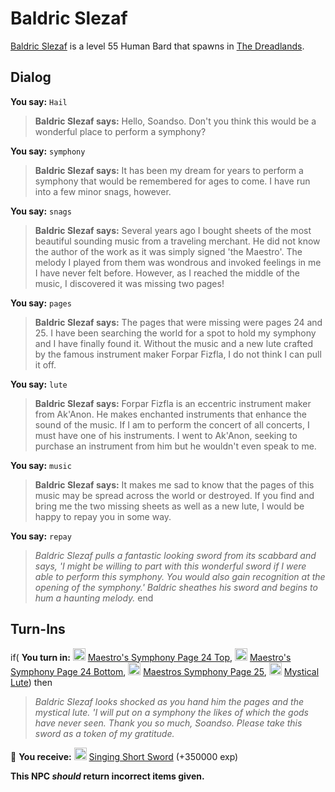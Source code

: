 # Baldric Slezaf



[Baldric Slezaf](/npc/86097) is a level 55 Human Bard that spawns in [The Dreadlands](/zone/86).




## Dialog

**You say:** `Hail`



>**Baldric Slezaf says:** Hello, Soandso. Don't you think this would be a wonderful place to perform a symphony?

**You say:** `symphony`



>**Baldric Slezaf says:** It has been my dream for years to perform a symphony that would be remembered for ages to come. I have run into a few minor snags, however.

**You say:** `snags`



>**Baldric Slezaf says:** Several years ago I bought sheets of the most beautiful sounding music from a traveling merchant. He did not know the author of the work as it was simply signed 'the Maestro'. The melody I played from them was wondrous and invoked feelings in me I have never felt before. However, as I reached the middle of the music, I discovered it was missing two pages!

**You say:** `pages`



>**Baldric Slezaf says:** The pages that were missing were pages 24 and 25. I have been searching the world for a spot to hold my symphony and I have finally found it. Without the music and a new lute crafted by the famous instrument maker Forpar Fizfla, I do not think I can pull it off.

**You say:** `lute`



>**Baldric Slezaf says:** Forpar Fizfla is an eccentric instrument maker from Ak'Anon. He makes enchanted instruments that enhance the sound of the music. If I am to perform the concert of all concerts, I must have one of his instruments. I went to Ak'Anon, seeking to purchase an instrument from him but he wouldn't even speak to me.

**You say:** `music`



>**Baldric Slezaf says:** It makes me sad to know that the pages of this music may be spread across the world or destroyed. If you find and bring me the two missing sheets as well as a new lute, I would be happy to repay you in some way.

**You say:** `repay`



>*Baldric Slezaf pulls a fantastic looking sword from its scabbard and says, 'I might be willing to part with this wonderful sword if I were able to perform this symphony. You would also gain recognition at the opening of the symphony.' Baldric sheathes his sword and begins to hum a haunting melody.*
end



## Turn-Ins




if( **You turn in:** <img style="background:url(/static/icons/blank_slot.gif);width:20px;height:20px;" src="/static/icons/item_870.png" alt="" /> <a
                                href="/item/20376" data-url="20376" class="tooltip-link link">Maestro's Symphony Page 24 Top</a>, <img style="background:url(/static/icons/blank_slot.gif);width:20px;height:20px;" src="/static/icons/item_860.png" alt="" /> <a
                                href="/item/20383" data-url="20383" class="tooltip-link link">Maestro's Symphony Page 24 Bottom</a>, <img style="background:url(/static/icons/blank_slot.gif);width:20px;height:20px;" src="/static/icons/item_870.png" alt="" /> <a
                                href="/item/20377" data-url="20377" class="tooltip-link link">Maestros Symphony Page 25</a>, <img style="background:url(/static/icons/blank_slot.gif);width:20px;height:20px;" src="/static/icons/item_551.png" alt="" /> <a
                                href="/item/20538" data-url="20538" class="tooltip-link link">Mystical Lute</a>) then


>*Baldric Slezaf looks shocked as you hand him the pages and the mystical lute. 'I will put on a symphony the likes of which the gods have never seen. Thank you so much, Soandso. Please take this sword as a token of my gratitude.*


 &#127873; **You receive:**  <img style="background:url(/static/icons/blank_slot.gif);width:20px;height:20px;" src="/static/icons/item_882.png" alt="" /> <a
                                href="/item/20542" data-url="20542" class="tooltip-link link">Singing Short Sword</a> (+350000 exp)

 

**This NPC *should* return incorrect items given.**





